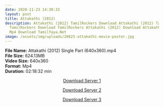 ```yaml
---
date: 2020-11-23 14:30:33
layout: post
title: Attakathi (2012)
description: Attakathi (2012) TamilRockers Download Attakathi (2012) Tamil Movie
  TamilRockers Download TamilRockers Attakathi (2012) Download Attakathi (2012)
  Mp4 Download TamilYaya.Net
image: /assets/img/uploads/20825-attakathi-movie-poster.jpg
---
```

<!--StartFragment-->

**File Name:** Attakathi (2012) Single Part (640x360).mp4\
**File Size:** 624.13MB\
**Video Size:** 640x360\
**Format:** Mp4\
**Duration:** 02:18:32 min

<!--EndFragment-->

<center>

<a href="http://s6.uptofiles.net//files/Tamil%20HD%20Mobile%20Movies/Attakathi%20(2012)/Mp4%20HD%20(640x360)/Attakathi%20(2012)%20Single%20Part%20(640x360).mp4" class="myButton">Download Server 1</a>

<a href="http://s6.uptofiles.net//files/Tamil%20HD%20Mobile%20Movies/Attakathi%20(2012)/Mp4%20HD%20(640x360)/Attakathi%20(2012)%20Single%20Part%20(640x360).mp4" class="myButton">Download Server 2</a>

<a href="http://s6.uptofiles.net//files/Tamil%20HD%20Mobile%20Movies/Attakathi%20(2012)/Mp4%20HD%20(640x360)/Attakathi%20(2012)%20Single%20Part%20(640x360).mp4" class="myButton">Download Server 3</a>

</center>